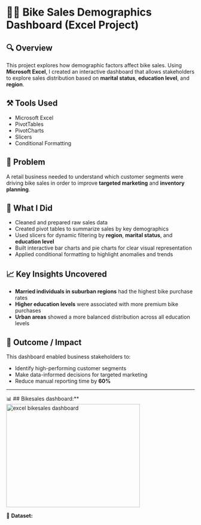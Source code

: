 # 🚴‍♀️ Bike Sales Demographics Dashboard (Excel Project)

## 🔍 Overview
This project explores how demographic factors affect bike sales. Using **Microsoft Excel**, I created an interactive dashboard that allows stakeholders to explore sales distribution based on **marital status**, **education level**, and **region**.

## ⚒️ Tools Used
- Microsoft Excel  
- PivotTables  
- PivotCharts  
- Slicers  
- Conditional Formatting  

## 🧩 Problem
A retail business needed to understand which customer segments were driving bike sales in order to improve **targeted marketing** and **inventory planning**.

## 🔧 What I Did
- Cleaned and prepared raw sales data  
- Created pivot tables to summarize sales by key demographics  
- Used slicers for dynamic filtering by **region**, **marital status**, and **education level**  
- Built interactive bar charts and pie charts for clear visual representation  
- Applied conditional formatting to highlight anomalies and trends  

## 📈 Key Insights Uncovered
- **Married individuals in suburban regions** had the highest bike purchase rates  
- **Higher education levels** were associated with more premium bike purchases  
- **Urban areas** showed a more balanced distribution across all education levels  

## 🎯 Outcome / Impact
This dashboard enabled business stakeholders to:
- Identify high-performing customer segments  
- Make data-informed decisions for targeted marketing  
- Reduce manual reporting time by **60%**

---

📊 ## Bikesales dashboard:**  
<img width="357" height="275" alt="excel bikesales  dashboard" src="https://github.com/user-attachments/assets/a2f7b8e2-dabb-4393-9859-90828dee311c" />


📁 **Dataset:**  


